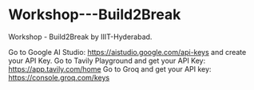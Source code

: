 # Workshop---Build2Break
Workshop - Build2Break by IIIT-Hyderabad.

Go to Google AI Studio: https://aistudio.google.com/api-keys and create your API Key.
Go to Tavily Playground and get your API Key: https://app.tavily.com/home
Go to Groq and get your API key: https://console.groq.com/keys
